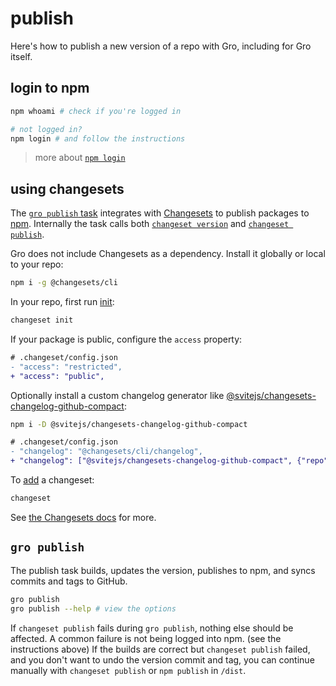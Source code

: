 # publish

Here's how to publish a new version of a repo with Gro, including for Gro itself.

## login to npm

```bash
npm whoami # check if you're logged in

# not logged in?
npm login # and follow the instructions
```

> more about [`npm login`](https://docs.npmjs.com/cli/v6/commands/npm-adduser)

## using changesets

The [`gro publish` task](https://github.com/feltjs/gro/blob/main/src/publish.task.ts)
integrates with [Changesets](https://github.com/changesets/changesets)
to publish packages to [npm](https://npmjs.com/). Internally the task calls both
[`changeset version`](https://github.com/changesets/changesets/blob/main/packages/cli/README.md#version)
and
[`changeset publish`](https://github.com/changesets/changesets/blob/main/packages/cli/README.md#publish).

Gro does not include Changesets as a dependency.
Install it globally or local to your repo:

```bash
npm i -g @changesets/cli
```

In your repo, first run
[init](https://github.com/changesets/changesets/blob/main/packages/cli/README.md#init):

```bash
changeset init
```

If your package is public, configure the `access` property:

```diff
# .changeset/config.json
- "access": "restricted",
+ "access": "public",
```

Optionally install a custom changelog generator like
[@svitejs/changesets-changelog-github-compact](https://github.com/svitejs/changesets-changelog-github-compact):

```bash
npm i -D @svitejs/changesets-changelog-github-compact
```

```diff
# .changeset/config.json
- "changelog": "@changesets/cli/changelog",
+ "changelog": ["@svitejs/changesets-changelog-github-compact", {"repo": "org/repo"}],
```

To [add](https://github.com/changesets/changesets/blob/main/packages/cli/README.md#add) a changeset:

```bash
changeset
```

See [the Changesets docs](https://github.com/changesets/changesets) for more.

## `gro publish`

The publish task builds, updates the version, publishes to npm,
and syncs commits and tags to GitHub.

```bash
gro publish
gro publish --help # view the options
```

If `changeset publish` fails during `gro publish`, nothing else should be affected.
A common failure is not being logged into npm. (see the instructions above)
If the builds are correct but `changeset publish` failed,
and you don't want to undo the version commit and tag,
you can continue manually with `changeset publish` or `npm publish` in `/dist`.
